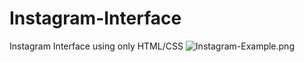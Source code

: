 # Instagram-Interface
Instagram Interface using only HTML/CSS
![Instagram-Example.png](https://user-images.githubusercontent.com/69814726/120930425-8f4c5980-c6c3-11eb-9bb0-7584ecc17d22.png)
